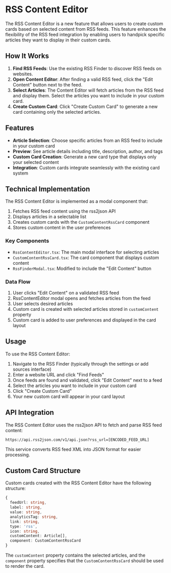 # RSS Content Editor

The RSS Content Editor is a new feature that allows users to create custom cards based on selected content from RSS feeds. This feature enhances the flexibility of the RSS feed integration by enabling users to handpick specific articles they want to display in their custom cards.

## How It Works

1. **Find RSS Feeds**: Use the existing RSS Finder to discover RSS feeds on websites.
2. **Open Content Editor**: After finding a valid RSS feed, click the "Edit Content" button next to the feed.
3. **Select Articles**: The Content Editor will fetch articles from the RSS feed and display them. Select the articles you want to include in your custom card.
4. **Create Custom Card**: Click "Create Custom Card" to generate a new card containing only the selected articles.

## Features

- **Article Selection**: Choose specific articles from an RSS feed to include in your custom card
- **Preview**: See article details including title, description, author, and tags
- **Custom Card Creation**: Generate a new card type that displays only your selected content
- **Integration**: Custom cards integrate seamlessly with the existing card system

## Technical Implementation

The RSS Content Editor is implemented as a modal component that:

1. Fetches RSS feed content using the rss2json API
2. Displays articles in a selectable list
3. Creates custom cards with the `CustomContentRssCard` component
4. Stores custom content in the user preferences

### Key Components

- `RssContentEditor.tsx`: The main modal interface for selecting articles
- `CustomContentRssCard.tsx`: The card component that displays custom content
- `RssFinderModal.tsx`: Modified to include the "Edit Content" button

### Data Flow

1. User clicks "Edit Content" on a validated RSS feed
2. RssContentEditor modal opens and fetches articles from the feed
3. User selects desired articles
4. Custom card is created with selected articles stored in `customContent` property
5. Custom card is added to user preferences and displayed in the card layout

## Usage

To use the RSS Content Editor:

1. Navigate to the RSS Finder (typically through the settings or add sources interface)
2. Enter a website URL and click "Find Feeds"
3. Once feeds are found and validated, click "Edit Content" next to a feed
4. Select the articles you want to include in your custom card
5. Click "Create Custom Card"
6. Your new custom card will appear in your card layout

## API Integration

The RSS Content Editor uses the rss2json API to fetch and parse RSS feed content:

```
https://api.rss2json.com/v1/api.json?rss_url=[ENCODED_FEED_URL]
```

This service converts RSS feed XML into JSON format for easier processing.

## Custom Card Structure

Custom cards created with the RSS Content Editor have the following structure:

```typescript
{
  feedUrl: string,
  label: string,
  value: string,
  analyticsTag: string,
  link: string,
  type: 'rss',
  icon: string,
  customContent: Article[],
  component: CustomContentRssCard
}
```

The `customContent` property contains the selected articles, and the `component` property specifies that the `CustomContentRssCard` should be used to render the card.
